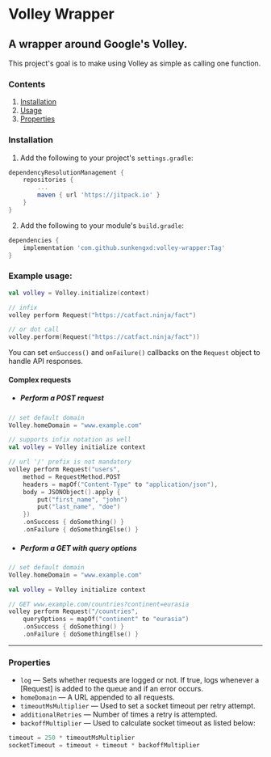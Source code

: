 # Volley Wrapper
## A wrapper around Google's Volley.

This project's goal is to make using Volley as simple as calling one function.

### Contents
1. [Installation](#installation)
2. [Usage](#example-usage)
3. [Properties](#properties)

### Installation
1. Add the following to your project's `settings.gradle`:
```gradle
dependencyResolutionManagement {
    repositories {
        ...
        maven { url 'https://jitpack.io' }
    }
}
```

2. Add the following to your module's `build.gradle`:
```gradle
dependencies {
    implementation 'com.github.sunkengxd:volley-wrapper:Tag'
}
```

### Example usage:

```kotlin
val volley = Volley.initialize(context)

// infix
volley perform Request("https://catfact.ninja/fact")

// or dot call
volley.perform(Request("https://catfact.ninja/fact"))
```

You can set `onSuccess()` and `onFailure()` callbacks on the `Request` object to handle API responses.

#### Complex requests

- ##### Perform a POST request

```kotlin
// set default domain
Volley.homeDomain = "www.example.com"

// supports infix notation as well
val volley = Volley initialize context

// url '/' prefix is not mandatory
volley perform Request("users",
    method = RequestMethod.POST
    headers = mapOf("Content-Type" to "application/json"),
    body = JSONObject().apply {
        put("first_name", "john")
        put("last_name", "doe")
    })
    .onSuccess { doSomething() }
    .onFailure { doSomethingElse() }
```

- ##### Perform a GET with query options

```kotlin
// set default domain
Volley.homeDomain = "www.example.com"

val volley = Volley initialize context

// GET www.example.com/countries?continent=eurasia
volley perform Request("/countries",
    queryOptions = mapOf("continent" to "eurasia")
    .onSuccess { doSomething() }
    .onFailure { doSomethingElse() }
```
---

### Properties
- `log` — Sets whether requests are logged or not. If true, logs whenever a [Request] is added to the queue and if an error occurs.
- `homeDomain` — A URL appended to all requests.
- `timeoutMsMultiplier` — Used to set a socket timeout per retry attempt.
- `additionalRetries` — Number of times a retry is attempted.
- `backoffMultiplier` — Used to calculate socket timeout as listed below:
```python
timeout = 250 * timeoutMsMultiplier
socketTimeout = timeout + timeout * backoffMultiplier
```